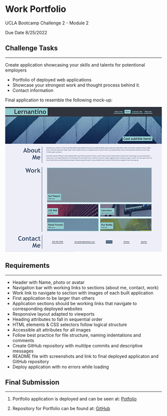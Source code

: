 # Work Portfolio

UCLA Bootcamp Challenge 2 - Module 2

Due Date 8/25/2022

## Challenge Tasks
---

Create application showcasing your skills and talents for potentional employers
- Portfolio of deployed web applications
- Showcase your strongest work and thought process behind it. 
- Contact information

Final application to resemble the following mock-up:

![website with generic header, navitation bar, about me section, linked boxes that change color on hover,footer with contact links](./assets/images/myportfolio_mockup.jpg)

## Requirements
---

- Header with Name, photo or avatar
- Navigation bar with working links to sections (about me, contact, work)
- Work link to navigate to section with images of each built application
- First application to be larger than others
- Application sections should be working links that navigate to corresponding deployed websites
- Responsive layout adapted to viewports
- Heading attributes to fall in sequential order
- HTML elements & CSS selectors follow logical structure
- Accessible alt attributes for all images
- Follow best practice for file structure, naming indentations and comments
- Create GitHub repository with multilpe commits and descriptive messages
- README file with screenshots and link to final deployed applicaton and GitHub repository
- Deploy application with no errors while loading


## Final Submission
---
1. Portfolio application is deployed and can be seen at: [Potfolio](https://me-ross.github.io/work-portfolio/)

2. Repository for Portfolio can be found at: [GitHub](https://github.com/Me-ross/)

